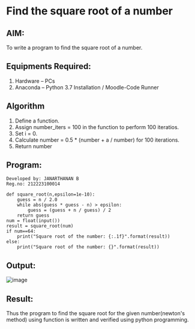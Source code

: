# Find the square root of a number

## AIM:
To write a program to find the square root of a number.

## Equipments Required:
1. Hardware – PCs
2. Anaconda – Python 3.7 Installation / Moodle-Code Runner

## Algorithm
1. Define a function.
2. Assign number_iters = 100 in the function to perform 100 iteratios.
3. Set i = 0.
4. Calculate  number = 0.5 * (number + a / number) for 100 iterations.
5. Return number

## Program:
```
Developed by: JANARTHANAN B
Reg.no: 212223100014

def square_root(n,epsilon=1e-10):
    guess = n / 2.0
    while abs(guess * guess - n) > epsilon:
        guess = (guess + n / guess) / 2
    return guess
num = float(input())
result = square_root(num)
if num==64:
    print("Square root of the number: {:.1f}".format(result))
else:
    print("Square root of the number: {}".format(result)) 
```

## Output:
![image](https://github.com/jokerjana/Square-root-of-a-number/assets/147173630/43830edd-08c3-4414-b601-df88be4ef688)


## Result:
Thus the program to find the square root for the given number(newton's method) using function is written and verified using python programming.

